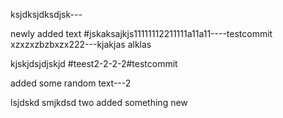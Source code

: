 ksjdksjdksdjsk---

newly added text
#jskaksajkjs11111112211111a11a11----testcommit
xzxzxzbzbxzx222---kjakjas
alklas

kjskjdsjdjskjd
#teest2-2-2-2#testcommit

added some random text---2

lsjdskd
smjkdsd
two
added something new
